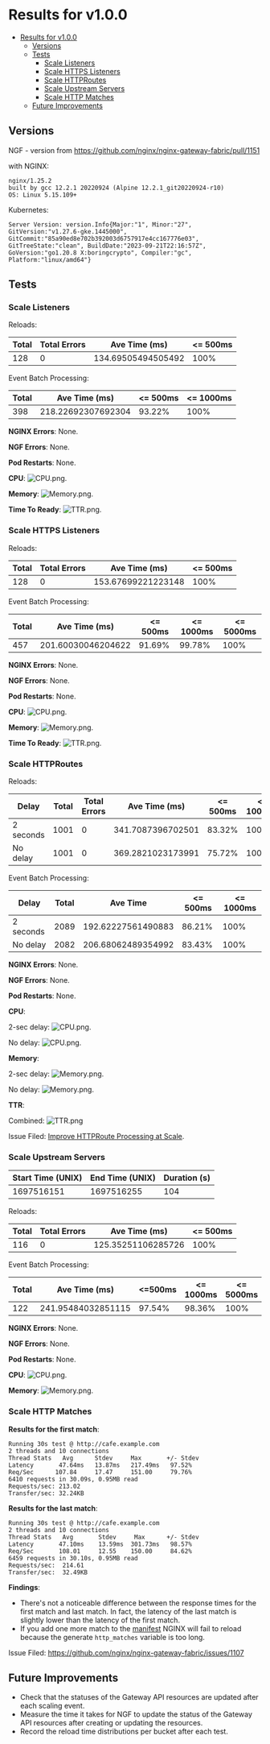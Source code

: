 # Results for v1.0.0

<!-- TOC -->
- [Results for v1.0.0](#results-for-v100)
  - [Versions](#versions)
  - [Tests](#tests)
    - [Scale Listeners](#scale-listeners)
    - [Scale HTTPS Listeners](#scale-https-listeners)
    - [Scale HTTPRoutes](#scale-httproutes)
    - [Scale Upstream Servers](#scale-upstream-servers)
    - [Scale HTTP Matches](#scale-http-matches)
  - [Future Improvements](#future-improvements)
<!-- TOC -->

## Versions

NGF - version from https://github.com/nginx/nginx-gateway-fabric/pull/1151

with NGINX:

```text
nginx/1.25.2
built by gcc 12.2.1 20220924 (Alpine 12.2.1_git20220924-r10)
OS: Linux 5.15.109+
```

Kubernetes:

```text
Server Version: version.Info{Major:"1", Minor:"27",
GitVersion:"v1.27.6-gke.1445000",
GitCommit:"85a90ed8e702b392003d6757917e4cc167776e03",
GitTreeState:"clean", BuildDate:"2023-09-21T22:16:57Z",
GoVersion:"go1.20.8 X:boringcrypto", Compiler:"gc",
Platform:"linux/amd64"}
```

## Tests

### Scale Listeners

Reloads:

| Total | Total Errors | Ave Time (ms)      | <= 500ms |
|-------|--------------|--------------------|----------|
| 128   | 0            | 134.69505494505492 | 100%     |


Event Batch Processing:

| Total | Ave Time (ms)      | <= 500ms | <= 1000ms |
|-------|--------------------|----------|-----------|
| 398   | 218.22692307692304 | 93.22%   | 100%      |

**NGINX Errors**: None.

**NGF Errors**: None.

**Pod Restarts**: None.

**CPU**: ![CPU.png](/tests/scale/results/1.0.0/TestScale_Listeners/CPU.png).

**Memory**: ![Memory.png](/tests/scale/results/1.0.0/TestScale_Listeners/Memory.png).

**Time To Ready**: ![TTR.png](/tests/scale/results/1.0.0/TestScale_Listeners/TTR.png).

### Scale HTTPS Listeners

Reloads:

| Total | Total Errors | Ave Time (ms)      | <= 500ms |
|-------|--------------|--------------------|----------|
| 128   | 0            | 153.67699221223148 | 100%     |


Event Batch Processing:

| Total | Ave Time (ms)      | <= 500ms | <= 1000ms | <= 5000ms |
|-------|--------------------|----------|-----------|-----------|
| 457   | 201.60030046204622 | 91.69%   | 99.78%    | 100%      |


**NGINX Errors**: None.

**NGF Errors**: None.

**Pod Restarts**: None.

**CPU**: ![CPU.png](/tests/scale/results/1.0.0/TestScale_HTTPSListeners/CPU.png).

**Memory**: ![Memory.png](/tests/scale/results/1.0.0/TestScale_HTTPSListeners/Memory.png).

**Time To Ready**: ![TTR.png](/tests/scale/results/1.0.0/TestScale_HTTPSListeners/TTR.png).

### Scale HTTPRoutes

Reloads:

| Delay     | Total | Total Errors | Ave Time (ms)     | <= 500ms | <= 1000ms |
|-----------|-------|--------------|-------------------|----------|-----------|
| 2 seconds | 1001  | 0            | 341.7087396702501 | 83.32%   | 100%      |
| No delay  | 1001  | 0            | 369.2821023173991 | 75.72%   | 100%      |


Event Batch Processing:

| Delay     | Total | Ave Time           | <= 500ms | <= 1000ms |
|-----------|-------|--------------------|----------|-----------|
| 2 seconds | 2089  | 192.62227561490883 | 86.21%   | 100%      |
| No delay  | 2082  | 206.68062489354992 | 83.43%   | 100%      |


**NGINX Errors**: None.

**NGF Errors**: None.

**Pod Restarts**: None.

**CPU**:

2-sec delay:
![CPU.png](/tests/scale/results/1.0.0/TestScale_HTTPRoutes/CPU.png).

No delay:
![CPU.png](/tests/scale/results/1.0.0/TestScale_HTTPRoutes/CPU-no-delay.png).

**Memory**:

2-sec delay:
![Memory.png](/tests/scale/results/1.0.0/TestScale_HTTPRoutes/Memory.png).

No delay:
![Memory.png](/tests/scale/results/1.0.0/TestScale_HTTPRoutes/Memory-no-delay.png).

**TTR**:

Combined:
![TTR.png](/tests/scale/results/1.0.0/TestScale_HTTPRoutes/TTR.png)


Issue Filed: [Improve HTTPRoute Processing at Scale](https://github.com/nginx/nginx-gateway-fabric/issues/1122).

### Scale Upstream Servers

| Start Time (UNIX) | End Time (UNIX) | Duration (s) |
|-------------------|-----------------|--------------|
| 1697516151        | 1697516255      | 104          |

Reloads:

| Total | Total Errors | Ave Time (ms)      | <= 500ms |
|-------|--------------|--------------------|----------|
| 116   | 0            | 125.35251106285726 | 100%     |

Event Batch Processing:

| Total | Ave Time (ms)      | <=500ms | <= 1000ms | <= 5000ms |
|-------|--------------------|---------|-----------|-----------|
| 122   | 241.95484032851115 | 97.54%  | 98.36%    | 100%      |

**NGINX Errors**: None.

**NGF Errors**: None.

**Pod Restarts**: None.

**CPU**: ![CPU.png](/tests/scale/results/1.0.0/TestScale_UpstreamServers/CPU.png).

**Memory**: ![Memory.png](/tests/scale/results/1.0.0/TestScale_UpstreamServers/Memory.png).

### Scale HTTP Matches

**Results for the first match**:

```text
Running 30s test @ http://cafe.example.com
2 threads and 10 connections
Thread Stats   Avg      Stdev     Max       +/- Stdev
Latency       47.64ms   13.87ms   217.49ms   97.52%
Req/Sec      107.84     17.47     151.00     79.76%
6410 requests in 30.09s, 0.95MB read
Requests/sec: 213.02
Transfer/sec: 32.24KB
```

**Results for the last match**:

```text
Running 30s test @ http://cafe.example.com
2 threads and 10 connections
Thread Stats   Avg       Stdev     Max      +/- Stdev
Latency       47.10ms    13.59ms  301.73ms   98.57%
Req/Sec       108.01     12.55    150.00     84.62%
6459 requests in 30.10s, 0.95MB read
Requests/sec:  214.61
Transfer/sec:  32.49KB
```

**Findings**:

- There's not a noticeable difference between the response times for the first match and last match. In
fact, the latency of the last match is slightly lower than the latency of the first match.
- If you add one more match to the [manifest](/tests/scale/manifests/scale-matches.yaml) NGINX will fail to reload
  because the generate `http_matches` variable is too long.

Issue Filed: https://github.com/nginx/nginx-gateway-fabric/issues/1107

## Future Improvements

- Check that the statuses of the Gateway API resources are updated after each scaling event.
- Measure the time it takes for NGF to update the status of the Gateway API resources after creating or updating the resources.
- Record the reload time distributions per bucket after each test.
